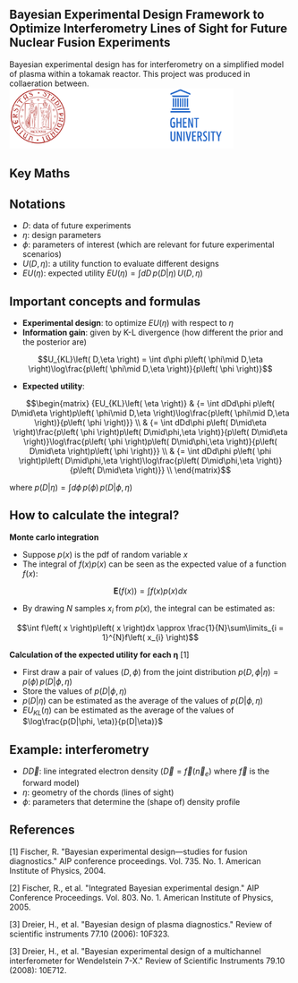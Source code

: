## Bayesian Experimental Design Framework to Optimize Interferometry Lines of Sight for Future Nuclear Fusion Experiments

Bayesian experimental design has  for interferometry on a simplified model of plasma within a tokamak reactor. This project was produced in collaeration between.   
<img src="https://github.com/jjackson1994/Bayesian_Experimental_Design_for_Fusion/blob/main/images/astat_banner.png?raw=true" alt="astat_banner.png" width=400>

## Key Maths

<a href="#notations" class="markdownIt-Anchor"></a>Notations
------------------------------------------------------------

-   $D$: data of future experiments
-   $\eta$: design parameters
-   $\phi$: parameters of interest (which are relevant for future
    experimental scenarios)
-   $U(D, \eta)$: a utility function to evaluate different
    designs
-   $EU(\eta)$: expected utility
    $EU(\eta) = \int dD \, p(D|\eta) \, U(D, \eta)$

<a href="#important-concepts-and-formulas" class="markdownIt-Anchor"></a>Important concepts and formulas
--------------------------------------------------------------------------------------------------------

-   **Experimental design**: to optimize $EU(\eta)$ with
    respect to $\eta$
-   **Information gain**: given by K-L divergence (how different the
    prior and the posterior are)

$$U_{KL}\left( D,\eta \right) = \int d\phi p\left( \phi\mid D,\eta \right)\log\frac{p\left( \phi\mid D,\eta \right)}{p\left( \phi \right)}$$

-   **Expected utility**:

$$\begin{matrix}
{EU_{KL}\left( \eta \right)} & {= \int dDd\phi p\left( D\mid\eta \right)p\left( \phi\mid D,\eta \right)\log\frac{p\left( \phi\mid D,\eta \right)}{p\left( \phi \right)}} \\
 & {= \int dDd\phi p\left( D\mid\eta \right)\frac{p\left( \phi \right)p\left( D\mid\phi,\eta \right)}{p\left( D\mid\eta \right)}\log\frac{p\left( \phi \right)p\left( D\mid\phi,\eta \right)}{p\left( D\mid\eta \right)p\left( \phi \right)}} \\
 & {= \int dDd\phi p\left( \phi \right)p\left( D\mid\phi,\eta \right)\log\frac{p\left( D\mid\phi,\eta \right)}{p\left( D\mid\eta \right)}} \\
\end{matrix}$$
    
   
where
$p(D|\eta) = \int d\phi \, p(\phi) \, p(D|\phi, \eta)$

<a href="#how-to-calculate-the-integral" class="markdownIt-Anchor"></a>How to calculate the integral?
-----------------------------------------------------------------------------------------------------

**Monte carlo integration**

-   Suppose $p(x)$ is the pdf of random variable $x$
-   The integral of $f(x)p(x)$ can be seen as the
    expected value of a function $f(x)$:

$$\mathbf{E}\left( f\left( x \right) \right) = \int f\left( x \right)p\left( x \right)dx$$

-   By drawing $N$ samples $x_i$ from $p(x)$, the
    integral can be estimated as:

$$\int f\left( x \right)p\left( x \right)dx \approx \frac{1}{N}\sum\limits_{i = 1}^{N}f\left( x_{i} \right)$$

**Calculation of the expected utility for each η** \[1\]

-   First draw a pair of values $(D, \phi)$ from the joint
    distribution
    $p(D, \phi|\eta) = p(\phi) \, p(D|\phi, \eta)$
-   Store the values of $p(D|\phi, \eta)$
-   $p(D|\eta)$ can be estimated as the average of the
    values of $p(D|\phi, \eta)$
-   $EU_{KL} (\eta)$ can be estimated as the average of
    the values of
    $\log\frac{p(D|\phi, \eta)}{p(D|\eta)}$

<a href="#example-interferometry" class="markdownIt-Anchor"></a>Example: interferometry
---------------------------------------------------------------------------------------
-   $D\vec{D}$: line integrated electron density
    ($\vec{D} = \vec{f}(\vec{n}_e)$ where
    $\vec{f}$ is the forward model)
-   $\eta$: geometry of the chords (lines of sight)
-   $\phi$: parameters that determine the (shape of) density profile

<a href="#references" class="markdownIt-Anchor"></a>References
--------------------------------------------------------------

\[1\] Fischer, R. "Bayesian experimental design—studies for fusion
diagnostics." AIP conference proceedings. Vol. 735. No. 1. American
Institute of Physics, 2004.

\[2\] Fischer, R., et al. "Integrated Bayesian experimental design." AIP
Conference Proceedings. Vol. 803. No. 1. American Institute of Physics,
2005.

\[3\] Dreier, H., et al. "Bayesian design of plasma diagnostics." Review
of scientific instruments 77.10 (2006): 10F323.

\[3\] Dreier, H., et al. "Bayesian experimental design of a multichannel
interferometer for Wendelstein 7-X." Review of Scientific Instruments
79.10 (2008): 10E712.
